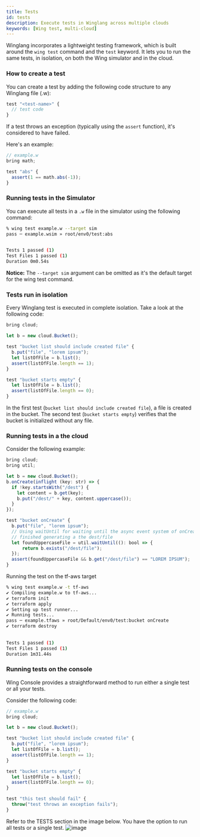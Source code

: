 ```yaml
---
title: Tests
id: tests
description: Execute tests in Winglang across multiple clouds
keywords: [Wing test, multi-cloud]
---
```


Winglang incorporates a lightweight testing framework, which is built around the `wing test` command and the `test` keyword. It lets you to run the same tests, in isolation, on both the Wing simulator and in the cloud.

### How to create a test
You can create a test by adding the following code structure to any Winglang file (.w):
```ts wing
test "<test-name>" {
  // test code 
}
```
If a test throws an exception (typically using the `assert` function), it's considered to have failed.

Here's an example:

```ts playground
// example.w
bring math;

test "abs" {
  assert(1 == math.abs(-1));
}
```

### Running tests in the Simulator
You can execute all tests in a `.w` file in the simulator using the following command:

```sh
% wing test example.w --target sim 
pass ─ example.wsim » root/env0/test:abs

 
Tests 1 passed (1)
Test Files 1 passed (1)
Duration 0m0.54s
```

**Notice:** The `--target sim` argument can be omitted as it's the default target for the wing test command.

### Tests run in isolation
Every Winglang test is executed in complete isolation. Take a look at the following code:

```ts playground
bring cloud;

let b = new cloud.Bucket();

test "bucket list should include created file" {
  b.put("file", "lorem ipsum");
  let listOfFile = b.list();
  assert(listOfFile.length == 1);
}

test "bucket starts empty" {
  let listOfFile = b.list();
  assert(listOfFile.length == 0);
}
```

In the first test (`bucket list should include created file`), a file is created in the bucket. The second test (`bucket starts empty`) verifies that the bucket is initialized without any file.

### Running tests in a the cloud

Consider the following example:

```ts playground
bring cloud;
bring util;

let b = new cloud.Bucket();
b.onCreate(inflight (key: str) => {
  if !key.startsWith("/dest") {
    let content = b.get(key);
    b.put("/dest/" + key, content.uppercase());
  }
});

test "bucket onCreate" {
  b.put("file", "lorem ipsum");
  // Using waitUntil for waiting until the async event system of onCreate
  // finished generating a the dest/file
  let foundUppercaseFile = util.waitUntil((): bool => {
      return b.exists("/dest/file");
  });
  assert(foundUppercaseFile && b.get("/dest/file") == "LOREM IPSUM");
}

```

Running the test on the tf-aws target 
```sh
% wing test example.w -t tf-aws 
✔ Compiling example.w to tf-aws...
✔ terraform init
✔ terraform apply
✔ Setting up test runner...
✔ Running tests...
pass ─ example.tfaws » root/Default/env0/test:bucket onCreate
✔ terraform destroy
 
 
Tests 1 passed (1)
Test Files 1 passed (1)
Duration 1m31.44s
```

### Running tests on the console

Wing Console provides a straightforward method to run either a single test or all your tests.

Consider the following code: 
```ts playground
// example.w
bring cloud;

let b = new cloud.Bucket();

test "bucket list should include created file" {
  b.put("file", "lorem ipsum");
  let listOfFile = b.list();
  assert(listOfFile.length == 1);
}

test "bucket starts empty" {
  let listOfFile = b.list();
  assert(listOfFile.length == 0);
}

test "this test should fail" {
  throw("test throws an exception fails");
}
```

Refer to the TESTS section in the image below. You have the option to run all tests or a single test.
![image](https://github.com/winglang/wing/assets/1727147/7d5ebc00-9316-41d1-9a3c-0e28e195d077)



